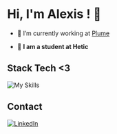 # Hi, I'm Alexis ! 👋

- 🔭 I’m currently working at [Plume]([https://www.plume.fr/])

- 🌱 **I am a student at Hetic**

## Stack Tech <3
![My Skills](https://skillicons.dev/icons?i=js,nodejs,express,react,vite,next,tailwind,sass,firebase,mongodb,mysql,postgresql,git,vscode,figma)

## Contact 
[![LinkedIn](https://skillicons.dev/icons?i=linkedin)](https://www.linkedin.com/in/alexis-gontier/)


<!--

- 🔭 I’m currently working on ...
- 🌱 I’m currently learning ...
- 👯 I’m looking to collaborate on ...
- 🤔 I’m looking for help with ...
- 💬 Ask me about ...
- 📫 How to reach me: ...
- 😄 Pronouns: ...
- ⚡ Fun fact: ...
-->
